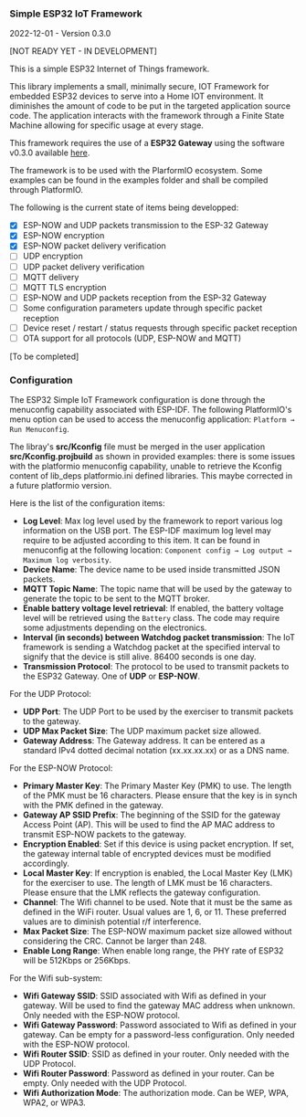 ### Simple ESP32 IoT Framework

2022-12-01 - Version 0.3.0

[NOT READY YET - IN DEVELOPMENT]

This is a simple ESP32 Internet of Things framework.

This library implements a small, minimally secure, IOT Framework for embedded ESP32 devices to serve into a Home IOT environment. It diminishes the amount of code to be put in the targeted application source code. The application interacts with the framework through a Finite State Machine allowing for specific usage at every stage.

This framework requires the use of a **ESP32 Gateway** using the software v0.3.0 available [here](https://github.com/turgu1/esp32-gateway).

The framework is to be used with the PlarformIO ecosystem. Some examples can be found in the examples folder and shall be compiled through PlatformIO.

The following is the current state of items being developped:

- [x] ESP-NOW and UDP packets transmission to the ESP-32 Gateway
- [x] ESP-NOW encryption
- [x] ESP-NOW packet delivery verification
- [ ] UDP encryption
- [ ] UDP packet delivery verification
- [ ] MQTT delivery
- [ ] MQTT TLS encryption
- [ ] ESP-NOW and UDP packets reception from the ESP-32 Gateway
- [ ] Some configuration parameters update through specific packet reception
- [ ] Device reset / restart / status requests through specific packet reception
- [ ] OTA support for all protocols (UDP, ESP-NOW and MQTT)

[To be completed]

### Configuration

The ESP32 Simple IoT Framework configuration is done through the menuconfig capability associated with ESP-IDF. The following PlatformIO's menu option can be used to access the menuconfig application: `Platform → Run Menuconfig`.

The libray's **src/Kconfig** file must be merged in the user application **src/Kconfig.projbuild** as shown in provided examples: there is some issues with the platformio menuconfig capability, unable to retrieve the Kconfig content of lib_deps platformio.ini defined libraries. This maybe corrected in a future platformio version.

Here is the list of the configuration items:

- **Log Level**: Max log level used by the framework to report various log information on the USB port. The ESP-IDF maximum log level may require to be adjusted according to this item. It can be found in menuconfig at the following location: `Component config → Log output → Maximum log verbosity`.
- **Device Name**: The device name to be used inside transmitted JSON packets.
- **MQTT Topic Name**: The topic name that will be used by the gateway to generate the topic to be sent to the MQTT broker.
- **Enable battery voltage level retrieval**: If enabled, the battery voltage level will be retrieved using the `Battery` class. The code may require some adjustments depending on the electronics.
- **Interval (in seconds) between Watchdog packet transmission**: The IoT framework is sending a Watchdog packet at the specified interval to signify that the device is still alive. 86400 seconds is one day.
- **Transmission Protocol**: The protocol to be used to transmit packets to the ESP32 Gateway. One of **UDP** or **ESP-NOW**.

For the UDP Protocol:
- **UDP Port**: The UDP Port to be used by the exerciser to transmit packets to the gateway.
- **UDP Max Packet Size**: The UDP maximum packet size allowed.
- **Gateway Address**: The Gateway address. It can be entered as a standard IPv4 dotted decimal notation (xx.xx.xx.xx) or as a DNS name.

For the ESP-NOW Protocol:
- **Primary Master Key**: The Primary Master Key (PMK) to use. The length of the PMK must be 16 characters. Please ensure that the key is in synch with the PMK defined in the gateway.
- **Gateway AP SSID Prefix**: The beginning of the SSID for the gateway Access Point (AP). This will be used to find the AP MAC address to transmit ESP-NOW packets to the gateway.
- **Encryption Enabled**: Set if this device is using packet encryption. If set, the gateway internal table of encrypted devices must be modified accordingly.
- **Local Master Key**: If encryption is enabled, the Local Master Key (LMK) for the exerciser to use. The length of LMK must be 16 characters. Please ensure that the LMK reflects the gateway configuration.
- **Channel**: The Wifi channel to be used. Note that it must be the same as defined in the WiFi router. Usual values are 1, 6, or 11. These preferred values are to diminish potential r/f interference.
- **Max Packet Size**: The ESP-NOW maximum packet size allowed without considering the CRC.  Cannot be larger than 248.
- **Enable Long Range**: When enable long range, the PHY rate of ESP32 will be 512Kbps or 256Kbps.

For the Wifi sub-system:
- **Wifi Gateway SSID**: SSID associated with Wifi as defined in your gateway. Will be used to find the gateway MAC address when unknown. Only needed with the ESP-NOW protocol.
- **Wifi Gateway Password**: Password associated to Wifi as defined in your gateway. Can be empty for a password-less configuration.  Only needed with the ESP-NOW protocol.
- **Wifi Router SSID**: SSID as defined in your router. Only needed with the UDP Protocol.
- **Wifi Router Password**: Password as defined in your router. Can be empty.  Only needed with the UDP Protocol.
- **Wifi Authorization Mode**: The authorization mode. Can be WEP, WPA, WPA2, or WPA3.